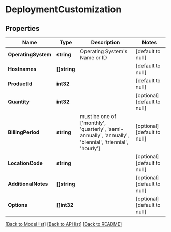 # DeploymentCustomization

## Properties
Name | Type | Description | Notes
------------ | ------------- | ------------- | -------------
**OperatingSystem** | **string** | Operating System&#39;s Name or ID | [default to null]
**Hostnames** | **[]string** |  | [default to null]
**ProductId** | **int32** |  | [default to null]
**Quantity** | **int32** |  | [optional] [default to null]
**BillingPeriod** | **string** | must be one of [&#39;monthly&#39;, &#39;quarterly&#39;, &#39;semi-annually&#39;, &#39;annually&#39;, &#39;biennial&#39;, &#39;triennial&#39;, &#39;hourly&#39;] | [optional] [default to null]
**LocationCode** | **string** |  | [optional] [default to null]
**AdditionalNotes** | **[]string** |  | [optional] [default to null]
**Options** | **[]int32** |  | [optional] [default to null]

[[Back to Model list]](../README.md#documentation-for-models) [[Back to API list]](../README.md#documentation-for-api-endpoints) [[Back to README]](../README.md)


